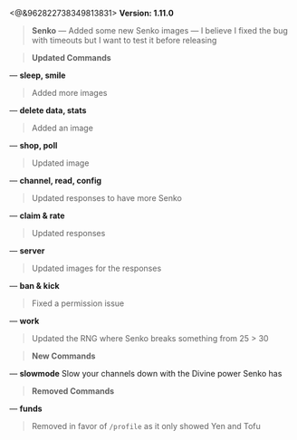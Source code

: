 <@&962822738349813831> **Version: 1.11.0**

> **Senko**
— Added some new Senko images
— I believe I fixed the bug with timeouts but I want to test it before releasing

> **Updated Commands**


— **sleep, smile**
> Added more images

— **delete data, stats**
> Added an image

— **shop, poll**
> Updated image

— **channel, read, config**
> Updated responses to have more Senko

— **claim & rate**
> Updated responses

— **server**
> Updated images for the responses

— **ban & kick**
> Fixed a permission issue

— **work**
> Updated the RNG where Senko breaks something from 25 > 30


> **New Commands**

— **slowmode**
Slow your channels down with the Divine power Senko has


> **Removed Commands**

— **funds**
> Removed in favor of `/profile` as it only showed Yen and Tofu